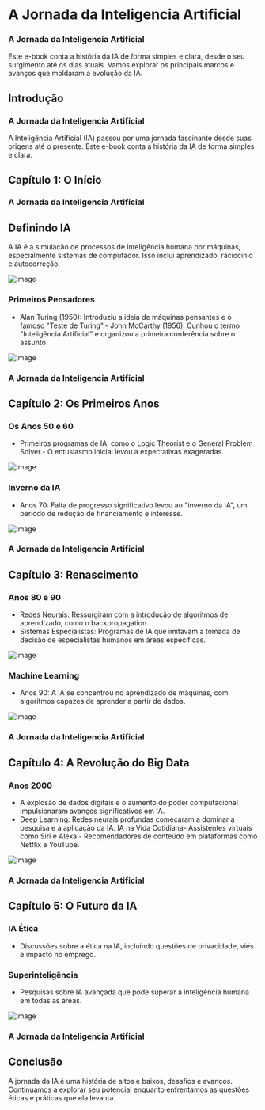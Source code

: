 # A Jornada da Inteligencia Artificial
 ### A Jornada da Inteligencia Artificial
 Este e-book conta a história da IA de forma simples e clara, desde o seu surgimento até os dias
 atuais. Vamos explorar os principais marcos e avanços que moldaram a evolução da IA.
## Introdução
 ### A Jornada da Inteligencia Artificial
 A Inteligência Artificial (IA) passou por uma jornada fascinante desde suas origens até o presente.
 Este e-book conta a história da IA de forma simples e clara.


## Capítulo 1: O Início
 ### A Jornada da Inteligencia Artificial
 ## Definindo IA
 A IA é a simulação de processos de inteligência humana por máquinas, especialmente sistemas de
 computador. Isso inclui aprendizado, raciocínio e autocorreção.
 
 ![image](https://github.com/user-attachments/assets/ac7a64d3-68ff-4835-8e0b-1ced2cd626a4)

 
 ### Primeiros Pensadores
 - Alan Turing (1950): Introduziu a ideia de máquinas pensantes e o famoso "Teste de Turing".- John McCarthy (1956): Cunhou o termo "Inteligência Artificial" e organizou a primeira conferência
 sobre o assunto.

![image](https://github.com/user-attachments/assets/7054ca29-6f25-4c20-a355-4e6569550459)

 
 ### A Jornada da Inteligencia Artificial
 ## Capítulo 2: Os Primeiros Anos
 ### Os Anos 50 e 60
 - Primeiros programas de IA, como o Logic Theorist e o General Problem Solver.- O entusiasmo inicial levou a expectativas exageradas.

![image](https://github.com/user-attachments/assets/080f108f-4d0d-4c54-97ee-fbbb38f42aa2)

 ### Inverno da IA
 - Anos 70: Falta de progresso significativo levou ao "inverno da IA", um período de redução de
 financiamento e interesse.

![image](https://github.com/user-attachments/assets/ffb65bc7-fbd9-4c05-818d-ffa629a1667e)


 ### A Jornada da Inteligencia Artificial
## Capítulo 3: Renascimento
 ### Anos 80 e 90
 - Redes Neurais: Ressurgiram com a introdução de algoritmos de aprendizado, como o
 backpropagation.
- Sistemas Especialistas: Programas de IA que imitavam a tomada de decisão de especialistas
 humanos em áreas específicas.

![image](https://github.com/user-attachments/assets/412f7b4b-dc9b-4fc2-8ab1-54bab3c64d5e)

 ### Machine Learning
 - Anos 90: A IA se concentrou no aprendizado de máquinas, com algoritmos capazes de aprender a
 partir de dados.

![image](https://github.com/user-attachments/assets/4b805c22-f1c4-4ba8-be5d-7d8338eb2672)


 ### A Jornada da Inteligencia Artificial
## Capítulo 4: A Revolução do Big Data
### Anos 2000
- A explosão de dados digitais e o aumento do poder computacional impulsionaram avanços
 significativos em IA.
- Deep Learning: Redes neurais profundas começaram a dominar a pesquisa e a aplicação da IA.
 IA na Vida Cotidiana- Assistentes virtuais como Siri e Alexa.- Recomendadores de conteúdo em plataformas como Netflix e YouTube.

![image](https://github.com/user-attachments/assets/9f83c8f1-a727-4d37-ba73-922517968af3)


  ### A Jornada da Inteligencia Artificial
## Capítulo 5: O Futuro da IA
 ### IA Ética
 - Discussões sobre a ética na IA, incluindo questões de privacidade, viés e impacto no emprego.
 ### Superinteligência
- Pesquisas sobre IA avançada que pode superar a inteligência humana em todas as áreas.

![image](https://github.com/user-attachments/assets/d12236ae-49ac-40d1-b2fd-825fc22fa711)


 ### A Jornada da Inteligencia Artificial 
## Conclusão
 A jornada da IA é uma história de altos e baixos, desafios e avanços. Continuamos a explorar seu
 potencial enquanto enfrentamos as questões éticas e práticas que ela levanta.
